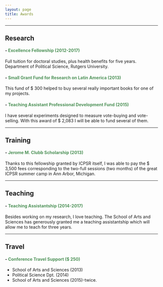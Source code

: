 ```yaml
---
layout: page
title: Awards
---
```


---


## Research


#### - <span style="color:#4E9258">Excellence Fellowship (2012-2017)</span>
Full tuition for doctoral studies, plus health benefits for five years. Department of Political Science, Rutgers University.

#### - <span style="color:#4E9258">Small Grant Fund for Research on Latin America (2013)</span>
This fund of $ 300 helped to buy several really important books for one of my projects.

#### - <span style="color:#4E9258">Teaching Assistant Professional Development Fund (2015)</span>
I have several experiments designed to measure vote-buying and vote-selling. With this award of $ 2,083 I will be able to fund several of them.

---


## Training

#### - <span style="color:#4E9258">Jerome M. Clubb Scholarship (2013)</span>
Thanks to this fellowship granted by ICPSR itself, I was able to pay the $ 3,500 fees corresponding to the two-full sessions (two months) of the great ICPSR summer camp in Ann Arbor, Michigan. 

---


## Teaching

#### - <span style="color:#4E9258">Teaching Assistantship (2014-2017)</span>
Besides working on my research, I love teaching. The School of Arts and Sciences has generously granted me a teaching assistantship which will allow me to teach for three years.

---


## Travel

#### - <span style="color:#4E9258">Conference Travel Support ($ 250)</span>
- School of Arts and Sciences (2013)
- Political Science Dpt. (2014)
- School of Arts and Sciences (2015)-twice.


